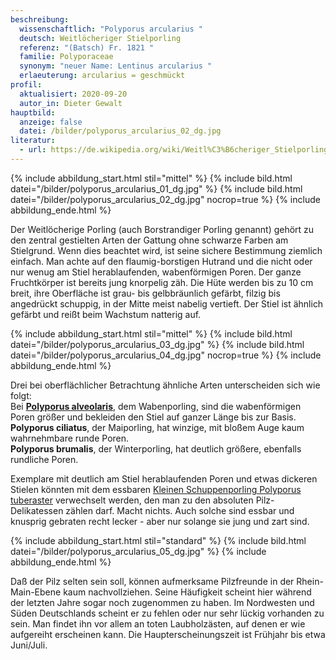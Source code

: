 ```yaml
---
beschreibung:
  wissenschaftlich: "Polyporus arcularius "
  deutsch: Weitlöcheriger Stielporling
  referenz: "(Batsch) Fr. 1821 "
  familie: Polyporaceae
  synonym: "neuer Name: Lentinus arcularius "
  erlaeuterung: arcularius = geschmückt
profil:
  aktualisiert: 2020-09-20
  autor_in: Dieter Gewalt
hauptbild:
  anzeige: false
  datei: /bilder/polyporus_arcularius_02_dg.jpg
literatur:
  - url: https://de.wikipedia.org/wiki/Weitl%C3%B6cheriger_Stielporling
---
```

{% include abbildung_start.html stil="mittel" %}
{% include bild.html datei="/bilder/polyporus_arcularius_01_dg.jpg" %}
{% include bild.html datei="/bilder/polyporus_arcularius_02_dg.jpg" nocrop=true %}
{% include abbildung_ende.html %}

Der Weitlöcherige Porling (auch Borstrandiger Porling genannt) gehört zu den zentral gestielten Arten der Gattung ohne schwarze Farben am Stielgrund. Wenn dies beachtet wird, ist seine sichere Bestimmung ziemlich einfach. Man achte auf den flaumig-borstigen Hutrand und die nicht oder nur wenug am Stiel herablaufenden, wabenförmigen Poren. Der ganze Fruchtkörper ist bereits jung knorpelig zäh. Die Hüte werden bis zu 10 cm breit, ihre Oberfläche ist grau- bis gelbbräunlich gefärbt, filzig bis angedrückt schuppig, in der Mitte meist nabelig vertieft. Der Stiel ist ähnlich gefärbt und reißt beim Wachstum natterig auf.

{% include abbildung_start.html stil="mittel" %}
{% include bild.html datei="/bilder/polyporus_arcularius_03_dg.jpg" %}
{% include bild.html datei="/bilder/polyporus_arcularius_04_dg.jpg" nocrop=true %}
{% include abbildung_ende.html %}

Drei bei oberflächlicher Betrachtung ähnliche Arten unterscheiden sich wie folgt:\
Bei **[Polyporus alveolaris](/pilze/polyporus-alveolaris-wabenporling)**, dem Wabenporling, sind die wabenförmigen Poren größer und bekleiden den Stiel auf ganzer Länge bis zur Basis.\
**Polyporus ciliatus**, der Maiporling, hat winzige, mit bloßem Auge kaum wahrnehmbare runde Poren.\
**Polyporus brumalis**, der Winterporling, hat deutlich größere, ebenfalls rundliche Poren.

Exemplare mit deutlich am Stiel herablaufenden Poren und etwas dickeren Stielen könnten mit dem essbaren [Kleinen Schuppenporling Polyporus tuberaster](/pilze/polyporus-tuberaster-sklerotienporling) verwechselt werden, den man zu den absoluten Pilz-Delikatessen zählen darf. Macht nichts. Auch solche sind essbar und knusprig gebraten recht lecker - aber nur solange sie jung und zart sind. 

{% include abbildung_start.html stil="standard" %}
{% include bild.html datei="/bilder/polyporus_arcularius_05_dg.jpg" %}
{% include abbildung_ende.html %}

Daß der Pilz selten sein soll, können aufmerksame Pilzfreunde in der Rhein-Main-Ebene kaum nachvollziehen. Seine Häufigkeit scheint hier während der letzten Jahre sogar noch zugenommen zu haben. Im Nordwesten und Süden Deutschlands scheint er zu fehlen oder nur sehr lückig vorhanden zu sein. Man findet ihn vor allem an toten Laubholzästen, auf denen er wie aufgereiht erscheinen kann. Die Haupterscheinungszeit ist Frühjahr bis etwa Juni/Juli.
